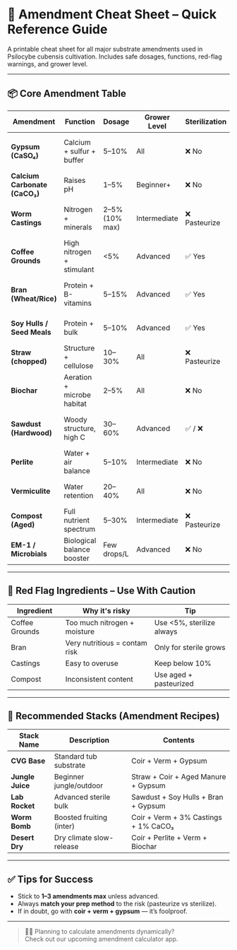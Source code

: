 # 🧪 Amendment Cheat Sheet – Quick Reference Guide

A printable cheat sheet for all major substrate amendments used in Psilocybe cubensis cultivation. Includes safe dosages, functions, red-flag warnings, and grower level.

---

## 📦 Core Amendment Table

| Amendment        | Function                | Dosage       | Grower Level | Sterilization | ⚠️ Notes |
|------------------|-------------------------|--------------|--------------|----------------|----------|
| **Gypsum (CaSO₄)**     | Calcium + sulfur + buffer | 5–10%        | All          | ❌ No           | Improves structure + mycelium health |
| **Calcium Carbonate (CaCO₃)** | Raises pH                 | 1–5%         | Beginner+    | ❌ No           | For acidic substrates; avoid overuse |
| **Worm Castings**      | Nitrogen + minerals        | 2–5% (10% max) | Intermediate | ❌ Pasteurize   | Too much = wet, contamination risk |
| **Coffee Grounds**     | High nitrogen + stimulant   | <5%          | Advanced     | ✅ Yes          | 🔴 Contam-prone if unsterile |
| **Bran (Wheat/Rice)**  | Protein + B-vitamins        | 5–15%       | Advanced     | ✅ Yes          | Always sterilize; contam magnet |
| **Soy Hulls / Seed Meals** | Protein + bulk              | 5–10%       | Advanced     | ✅ Yes          | Best with hardwood sawdust |
| **Straw (chopped)**    | Structure + cellulose        | 10–30%      | All          | ❌ Pasteurize   | Pasteurize before use |
| **Biochar**            | Aeration + microbe habitat  | 2–5%        | All          | ❌ No           | Rinse if homemade |
| **Sawdust (Hardwood)** | Woody structure, high C     | 30–60%      | Advanced     | ✅ / ❌          | Pasteurize or sterilize depending on mix |
| **Perlite**            | Water + air balance         | 5–10%       | Intermediate | ❌ No           | Optional for dry climates |
| **Vermiculite**        | Water retention             | 20–40%      | All          | ❌ No           | Holds moisture; inert |
| **Compost (Aged)**     | Full nutrient spectrum      | 5–30%       | Intermediate | ❌ Pasteurize   | Must be mature and well-aged |
| **EM-1 / Microbials**  | Biological balance booster  | Few drops/L | Advanced     | ❌ No           | For experimental setups |

---

## 🔴 Red Flag Ingredients – Use With Caution

| Ingredient     | Why it's risky                | Tip                       |
|----------------|-------------------------------|---------------------------|
| Coffee Grounds | Too much nitrogen + moisture  | Use <5%, sterilize always |
| Bran           | Very nutritious = contam risk | Only for sterile grows    |
| Castings       | Easy to overuse               | Keep below 10%            |
| Compost        | Inconsistent content          | Use aged + pasteurized    |

---

## 🧱 Recommended Stacks (Amendment Recipes)

| Stack Name      | Description              | Contents                                        |
|-----------------|--------------------------|-------------------------------------------------|
| **CVG Base**    | Standard tub substrate    | Coir + Verm + Gypsum                            |
| **Jungle Juice**| Beginner jungle/outdoor   | Straw + Coir + Aged Manure + Gypsum             |
| **Lab Rocket**  | Advanced sterile bulk     | Sawdust + Soy Hulls + Bran + Gypsum             |
| **Worm Bomb**   | Boosted fruiting (inter)  | Coir + Verm + 3% Castings + 1% CaCO₃            |
| **Desert Dry**  | Dry climate slow-release  | Coir + Perlite + Verm + Biochar                 |

---

## ✅ Tips for Success

- Stick to **1–3 amendments max** unless advanced.
- Always **match your prep method** to the risk (pasteurize vs sterilize).
- If in doubt, go with **coir + verm + gypsum** — it’s foolproof.

---

> 👨‍🔬 Planning to calculate amendments dynamically?  
> Check out our upcoming amendment calculator app.
